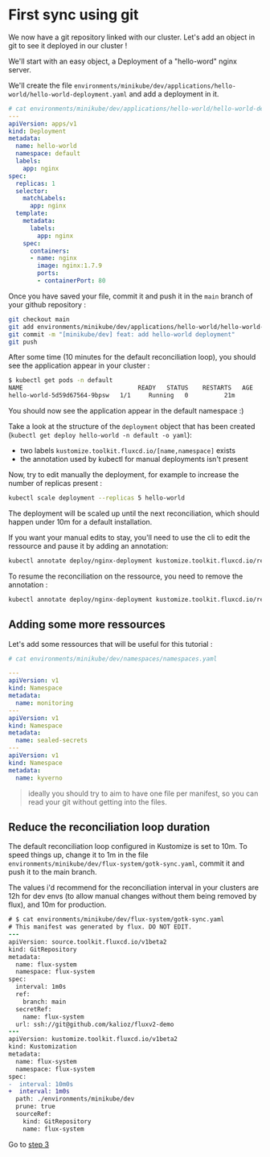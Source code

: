 # First sync using git

We now have a git repository linked with our cluster. Let's add an object in git to see it deployed in our cluster !

We'll start with an easy object, a Deployment of a "hello-word" nginx server.

We'll create the file `environments/minikube/dev/applications/hello-world/hello-world-deployment.yaml` and add a deployment in it.

```yaml
# cat environments/minikube/dev/applications/hello-world/hello-world-deployment.yaml
---
apiVersion: apps/v1
kind: Deployment
metadata:
  name: hello-world
  namespace: default
  labels:
    app: nginx
spec:
  replicas: 1
  selector:
    matchLabels:
      app: nginx
  template:
    metadata:
      labels:
        app: nginx
    spec:
      containers:
      - name: nginx
        image: nginx:1.7.9
        ports:
        - containerPort: 80
```

Once you have saved your file, commit it and push it in the `main` branch of your github repository :

```bash
git checkout main
git add environments/minikube/dev/applications/hello-world/hello-world-deployment.yaml
git commit -m "[minikube/dev] feat: add hello-world deployment"
git push
```

After some time (10 minutes for the default reconciliation loop), you should see the application appear in your cluster :
```bash
$ kubectl get pods -n default
NAME                                READY   STATUS    RESTARTS   AGE
hello-world-5d59d67564-9bpsw   1/1     Running   0          21m
```

You should now see the application appear in the default namespace :)

Take a look at the structure of the `deployment` object that has been created (`kubectl get deploy hello-world -n default -o yaml`):
- two labels `kustomize.toolkit.fluxcd.io/[name,namespace]` exists
- the annotation used by kubectl for manual deployments isn't present

Now, try to edit manually the deployment, for example to increase the number of replicas present :
```bash
kubectl scale deployment --replicas 5 hello-world
```
The deployment will be scaled up until the next reconciliation, which should happen under 10m for a default installation.

If you want your manual edits to stay, you'll need to use the cli to edit the ressource and pause it by adding an annotation:

```bash
kubectl annotate deploy/nginx-deployment kustomize.toolkit.fluxcd.io/reconcile=disabled
```

To resume the reconciliation on the ressource, you need to remove the annotation :
```bash
kubectl annotate deploy/nginx-deployment kustomize.toolkit.fluxcd.io/reconcile-
```

## Adding some more ressources

Let's add some ressources that will be useful for this tutorial :

```yaml
# cat environments/minikube/dev/namespaces/namespaces.yaml

---
apiVersion: v1
kind: Namespace
metadata:
  name: monitoring
---
apiVersion: v1
kind: Namespace
metadata:
  name: sealed-secrets
---
apiVersion: v1
kind: Namespace
metadata:
  name: kyverno
```

> ideally you should try to aim to have one file per manifest, so you can read your git without getting into the files.

## Reduce the reconciliation loop duration

The default reconciliation loop configured in Kustomize is set to 10m. To speed things up, change it to 1m in the file `environments/minikube/dev/flux-system/gotk-sync.yaml`, commit it and push it to the main branch.

The values i'd recommend for the reconciliation interval in your clusters are 12h for dev envs (to allow manual changes without them being removed by flux), and 10m for production.

```diff
# $ cat environments/minikube/dev/flux-system/gotk-sync.yaml
# This manifest was generated by flux. DO NOT EDIT.
---
apiVersion: source.toolkit.fluxcd.io/v1beta2
kind: GitRepository
metadata:
  name: flux-system
  namespace: flux-system
spec:
  interval: 1m0s
  ref:
    branch: main
  secretRef:
    name: flux-system
  url: ssh://git@github.com/kalioz/fluxv2-demo
---
apiVersion: kustomize.toolkit.fluxcd.io/v1beta2
kind: Kustomization
metadata:
  name: flux-system
  namespace: flux-system
spec:
-  interval: 10m0s
+  interval: 1m0s
  path: ./environments/minikube/dev
  prune: true
  sourceRef:
    kind: GitRepository
    name: flux-system
```

Go to [step 3](./03.using-helmreleases.md)

